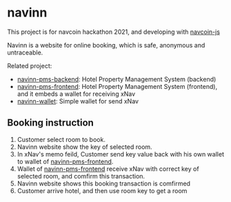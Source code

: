 # navinn

This project is for navcoin hackathon 2021, and developing with [navcoin-js](https://github.com/aguycalled/navcoin-js)

Navinn is a website for online booking, which is safe, anonymous and untraceable.

Related project:
* [navinn-pms-backend](https://github.com/z5612365/navinn-pms-backend): Hotel Property Management System (backend)
* [navinn-pms-frontend](https://github.com/z5612365/navinn-pms-frontend): Hotel Property Management System (frontend), and it embeds a wallet for receiving xNav
* [navinn-wallet](https://github.com/z5612365/navinn-wallet): Simple wallet for send xNav

## Booking instruction
1. Customer select room to book.
1. Navinn website show the key of selected room.
1. In xNav's memo feild, Customer send key value back with his own wallet to wallet of [navinn-pms-frontend](https://github.com/z5612365/navinn-pms-frontend).
1. Wallet of [navinn-pms-frontend](https://github.com/z5612365/navinn-pms-frontend) receive xNav with correct key of selected room, and comfirm this transaction.
1. Navinn website shows this booking transaction is comfirmed
1. Customer arrive hotel, and then use room key to get a room

